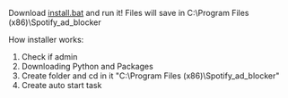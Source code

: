 Download [install.bat](https://github.com/Jevelin4k/Spotify_add_blocker/blob/main/install.bat) and run it!
Files will save in C:\Program Files (x86)\Spotify_ad_blocker

How installer works:
1. Check if admin
2. Downloading Python and Packages
3. Create folder and cd in it "C:\Program Files (x86)\Spotify_ad_blocker"
4. Create auto start task
